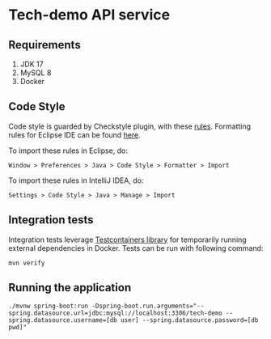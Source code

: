 # Tech-demo API service

## Requirements
1. JDK 17
2. MySQL 8
3. Docker

## Code Style
Code style is guarded by Checkstyle plugin, with these [rules](checkstyle/checkstyle.xml).
Formatting rules for Eclipse IDE can be found [here](checkstyle/code-formatter-rules.xml).

To import these rules in Eclipse, do:
```
Window > Preferences > Java > Code Style > Formatter > Import
```
To import these rules in IntelliJ IDEA, do:
```
Settings > Code Style > Java > Manage > Import
```

## Integration tests
Integration tests leverage [Testcontainers library](https://www.testcontainers.org/) for temporarily running external dependencies in Docker.
Tests can be run with following command:
```
mvn verify
```

## Running the application
```
./mvnw spring-boot:run -Dspring-boot.run.arguments="--spring.datasource.url=jdbc:mysql://localhost:3306/tech-demo --spring.datasource.username=[db user] --spring.datasource.password=[db pwd]"
```
